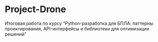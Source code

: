 # Project-Drone
Итоговая работа по курсу “Python-разработка для БПЛА: паттерны проектирования, API-интерфейсы и библиотеки для оптимизации решений”
